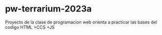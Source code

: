 # pw-terrarium-2023a
Proyecto de la clase de programacion web orienta a practicar las bases del codigo HTML +CCS +JS 
